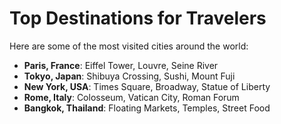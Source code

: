 # Top Destinations for Travelers

Here are some of the most visited cities around the world:
- **Paris, France**: Eiffel Tower, Louvre, Seine River
- **Tokyo, Japan**: Shibuya Crossing, Sushi, Mount Fuji
- **New York, USA**: Times Square, Broadway, Statue of Liberty
- **Rome, Italy**: Colosseum, Vatican City, Roman Forum
- **Bangkok, Thailand**: Floating Markets, Temples, Street Food
